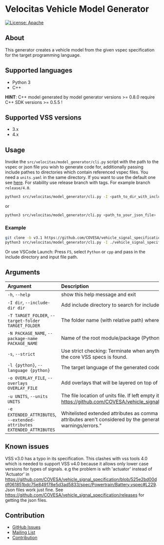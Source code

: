 # Velocitas Vehicle Model Generator

[![License: Apache](https://img.shields.io/badge/License-Apache-yellow.svg)](http://www.apache.org/licenses/LICENSE-2.0)

## About
This generator creates a vehicle model from the given vspec specification for the target programming language.

## Supported languages

* Python 3
* C++

**HINT**: C++ model generated by model generator versions >= 0.8.0 require C++ SDK versions >= 0.5.5 !

## Supported VSS versions
* 3.x
* 4.x

## Usage

Invoke the `src/velocitas/model_generator/cli.py` script with the path to the vspec or json file you wish to generate code for, additionally passing include pathes to directories which contain referenced vspec files. You need a `units.yaml` in the same directory. If you want to use the default one see [here](https://github.com/COVESA/vehicle_signal_specification/blob/master/spec/units.yaml). For stability use release branch with tags. For example branch `release/4.0`.
```bash
python3 src/velocitas/model_generator/cli.py -I <path_to_dir_with_included_vspec_files> <path_to_your_vspec_file>
```
or
```bash
python3 src/velocitas/model_generator/cli.py <path_to_your_json_file>
```
### Example
```bash
git clone -b v3.1 https://github.com/COVESA/vehicle_signal_specification.git
python3 src/velocitas/model_generator/cli.py -I ./vehicle_signal_specification/spec ./vehicle_signal_specification/spec/VehicleSignalSpecification.vspec
```

Or use VSCode Launch: Press ```F5```, select ```Python``` or ```cpp``` and pass in the include directory and input file path.

## Arguments

| Argument                                          | Description                                                                                                  |
|:--------------------------------------------------|:-------------------------------------------------------------------------------------------------------------|
`-h`, `--help`                                      | show this help message and exit
`-I dir`, `--include-dir dir`                       | Add include directory to search for included vspec files.
`-T TARGET_FOLDER`, `--target-folder TARGET_FOLDER` | The folder name (with relative path) where the code will be generated into.
`-N PACKAGE_NAME`, `--package-name PACKAGE_NAME`    | Name of the root module/package (Python) or root namespace (C++).
`-s`, `--strict`                                    | Use strict checking: Terminate when anything not covered or not recommended by the core VSS specs is found.
`-l {python}`, `--language {python}`                | The target language of the generated code.
`-o OVERLAY_FILE`, `--overlays OVERLAY_FILE`        | Add overlays that will be layered on top of the VSS file in the order they appear.
`-u UNITS`, `--units UNITS`                         | The file location of units file. If left empty it tries downloading default units file from https://github.com/COVESA/vehicle_signal_specification/blob/v4.0/spec/units.yaml.
`-e EXTENDED_ATTRIBUTES`,<br>`--extended-attributes EXTENDED_ATTRIBUTES` | Whitelisted extended attributes as comma separated list. Note, that extended attributes aren't considered by the generator. This paramter is only for suppressing warnings/errors."

## Known issues
VSS v3.0 has a typo in its specification. This clashes with vss tools 4.0 which is needed to support VSS v4.0 because it allows only lower case versions for types of signals. e.g the problem is with 'actuator' instead of 'Actuator' in https://github.com/COVESA/vehicle_signal_specification/blob/525e2bd00ddf061851bdc75e849178e5d3ad5833/spec/Powertrain/Battery.vspec#L229. Json files work just fine. See https://github.com/COVESA/vehicle_signal_specification/releases for getting the json files.

## Contribution
- [GitHub Issues](https://github.com/eclipse-velocitas/vehicle-model-generator/issues)
- [Mailing List](https://accounts.eclipse.org/mailing-list/velocitas-dev)
- [Contribution](./CONTRIBUTING.md)
